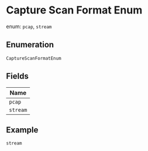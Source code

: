 
# Capture Scan Format Enum

enum: `pcap`, `stream`

## Enumeration

`CaptureScanFormatEnum`

## Fields

| Name |
|  --- |
| `pcap` |
| `stream` |

## Example

```
stream
```

